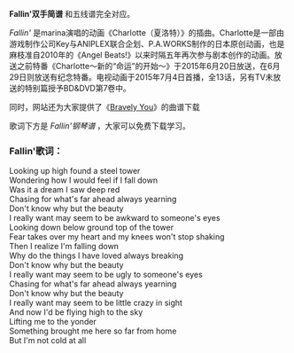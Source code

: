 

**Fallin'双手简谱** 和五线谱完全对应。

_Fallin'_
是marina演唱的动画《Charlotte（夏洛特）》的插曲。Charlotte是一部由游戏制作公司Key与ANIPLEX联合企划、P.A.WORKS制作的日本原创动画，也是麻枝准自2010年的《Angel
Beats!》以来时隔五年再次参与剧本创作的动画。放送之前特番《Charlotte～新的“命运”的开始～》于2015年6月20日放送，在6月29日则放送有纪念特番。电视动画于2015年7月4日首播，全13话，另有TV未放送的特别篇授予BD&DVD第7卷中。

同时，网站还为大家提供了《[Bravely You](Music-6227-Bravely-You-Charlotte-OP.html "Bravely
You")》的曲谱下载

歌词下方是 _Fallin'钢琴谱_ ，大家可以免费下载学习。

### Fallin'歌词：

Looking up high found a steel tower  
Wondering how I would feel if I fall down  
Was it a dream I saw deep red  
Chasing for what's far ahead always yearning  
Don't know why but the beauty  
I really want may seem to be awkward to someone's eyes  
Looking down below ground top of the tower  
Fear takes over my heart and my knees won't stop shaking  
Then I realize I'm falling down  
Why do the things I have loved always breaking  
Don't know why but the beauty  
I really want may seem to be ugly to someone's eyes  
Chasing for what's far ahead always yearning  
Don't know why but the beauty  
I really want may seem to be little crazy in sight  
And now I'd be flying high to the sky  
Lifting me to the yonder  
Something brought me here so far from home  
But I'm not cold at all

